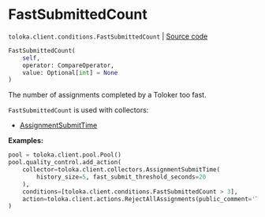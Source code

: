 # FastSubmittedCount
`toloka.client.conditions.FastSubmittedCount` | [Source code](https://github.com/Toloka/toloka-kit/blob/v1.2.1/src/client/conditions.py#L234)

```python
FastSubmittedCount(
    self,
    operator: CompareOperator,
    value: Optional[int] = None
)
```

The number of assignments completed by a Toloker too fast.


`FastSubmittedCount` is used with collectors:
- [AssignmentSubmitTime](toloka.client.collectors.AssignmentSubmitTime.md)


**Examples:**


```python
pool = toloka.client.pool.Pool()
pool.quality_control.add_action(
    collector=toloka.client.collectors.AssignmentSubmitTime(
        history_size=5, fast_submit_threshold_seconds=20
    ),
    conditions=[toloka.client.conditions.FastSubmittedCount > 3],
    action=toloka.client.actions.RejectAllAssignments(public_comment='Too fast responses.')
)
```
